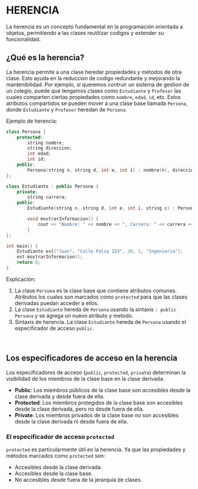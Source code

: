 # HERENCIA
La herencia es un concepto fundamental en la programación orientada a objetos, permitiendo a las clases reutilizar codigos y extender su funcionalidad.

## ¿Qué es la herencia?
La herencia permite a una clase heredar propiedades y métodos de otra clase. Esto ayuda en la reduccion de codigo redundante y mejorando la mantenibilidad.
Por ejemplo, si queremos contruir un sistema de gestion de un colegio, puede que tengamos clases como `Estudiante` y `Profesor` las cuales comparten ciertas propiedades como `nombre`, `edad`, `id`, etc. Estos atributos compartidos se pueden mover a una clase base llamada `Persona`, donde `Estudiante` y `Profesor` heredan de `Persona`.

Ejemplo de herencia:
```cpp
class Persona {
    protected:
        string nombre;
        string direccion;
        int edad;
        int id;
    public:
        Persona(string n, string d, int e, int i) : nombre(n), direccion(d), edad(e), id(i){}
};

class Estudiante : public Persona {
    private:
        string carrera;
    public:
        Estudiante(string n, string d, int e, int i, string c) : Persona(n, d, e, i), carrera(c){}

        void mostrarInformacion() {
            cout << "Nombre: " << nombre << ", Carrera: " << carrera << endl;
        }
};

int main() {
    Estudiante est("Juan", "Calle Falsa 123", 20, 1, "Ingenieria");
    est.mostrarInformacion();
    return 0;
}
```

Explicación:
1. La clase `Persona` es la clase base que contiene atributos comunes. Atributos los cuales son marcados como `protected` para que las clases derivadas puedan acceder a ellos.
2. La clase `Estudiante` hereda de `Persona` usando la sintaxis `: public Persona` y se agrega un nuevo atributo y metodo.
3. Sintaxis de herencia. La clase `Estudiante` hereda de `Persona` usando el especificador de acceso `public`.

<br>

## Los especificadores de acceso en la herencia
Los especificadores de acceso (`public`, `protected`, `private`) determinan la visibilidad de los miembros de la clase base en la clase derivada.
- **Public**: Los miembros públicos de la clase base son accesibles desde la clase derivada y desde fuera de ella.
- **Protected**: Los miembros protegidos de la clase base son accesibles desde la clase derivada, pero no desde fuera de ella.
- **Private**: Los miembros privados de la clase base no son accesibles desde la clase derivada ni desde fuera de ella.

### El especificador de acceso `protected`
`protected` es particularmente útil en la herencia. Ya que las propiedades y métodos marcados como `protected` son:
- Accesibles desde la clase derivada.
- Accesibles desde la clase base.
- No accesibles desde fuera de la jerarquía de clases.